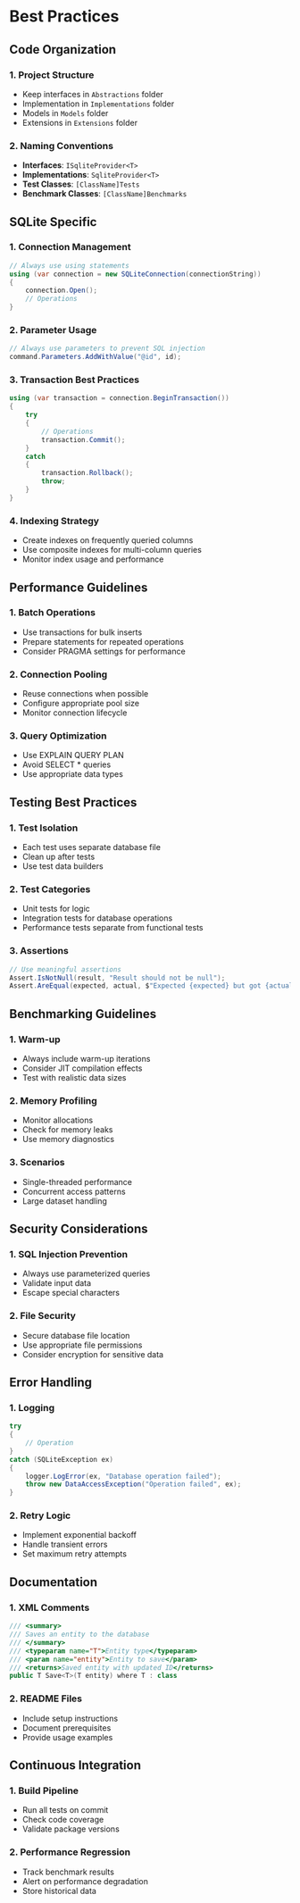 # Best Practices

## Code Organization

### 1. Project Structure
- Keep interfaces in `Abstractions` folder
- Implementation in `Implementations` folder
- Models in `Models` folder
- Extensions in `Extensions` folder

### 2. Naming Conventions
- **Interfaces**: `ISqliteProvider<T>`
- **Implementations**: `SqliteProvider<T>`
- **Test Classes**: `[ClassName]Tests`
- **Benchmark Classes**: `[ClassName]Benchmarks`

## SQLite Specific

### 1. Connection Management
```csharp
// Always use using statements
using (var connection = new SQLiteConnection(connectionString))
{
    connection.Open();
    // Operations
}
```

### 2. Parameter Usage
```csharp
// Always use parameters to prevent SQL injection
command.Parameters.AddWithValue("@id", id);
```

### 3. Transaction Best Practices
```csharp
using (var transaction = connection.BeginTransaction())
{
    try
    {
        // Operations
        transaction.Commit();
    }
    catch
    {
        transaction.Rollback();
        throw;
    }
}
```

### 4. Indexing Strategy
- Create indexes on frequently queried columns
- Use composite indexes for multi-column queries
- Monitor index usage and performance

## Performance Guidelines

### 1. Batch Operations
- Use transactions for bulk inserts
- Prepare statements for repeated operations
- Consider PRAGMA settings for performance

### 2. Connection Pooling
- Reuse connections when possible
- Configure appropriate pool size
- Monitor connection lifecycle

### 3. Query Optimization
- Use EXPLAIN QUERY PLAN
- Avoid SELECT * queries
- Use appropriate data types

## Testing Best Practices

### 1. Test Isolation
- Each test uses separate database file
- Clean up after tests
- Use test data builders

### 2. Test Categories
- Unit tests for logic
- Integration tests for database operations
- Performance tests separate from functional tests

### 3. Assertions
```csharp
// Use meaningful assertions
Assert.IsNotNull(result, "Result should not be null");
Assert.AreEqual(expected, actual, $"Expected {expected} but got {actual}");
```

## Benchmarking Guidelines

### 1. Warm-up
- Always include warm-up iterations
- Consider JIT compilation effects
- Test with realistic data sizes

### 2. Memory Profiling
- Monitor allocations
- Check for memory leaks
- Use memory diagnostics

### 3. Scenarios
- Single-threaded performance
- Concurrent access patterns
- Large dataset handling

## Security Considerations

### 1. SQL Injection Prevention
- Always use parameterized queries
- Validate input data
- Escape special characters

### 2. File Security
- Secure database file location
- Use appropriate file permissions
- Consider encryption for sensitive data

## Error Handling

### 1. Logging
```csharp
try
{
    // Operation
}
catch (SQLiteException ex)
{
    logger.LogError(ex, "Database operation failed");
    throw new DataAccessException("Operation failed", ex);
}
```

### 2. Retry Logic
- Implement exponential backoff
- Handle transient errors
- Set maximum retry attempts

## Documentation

### 1. XML Comments
```csharp
/// <summary>
/// Saves an entity to the database
/// </summary>
/// <typeparam name="T">Entity type</typeparam>
/// <param name="entity">Entity to save</param>
/// <returns>Saved entity with updated ID</returns>
public T Save<T>(T entity) where T : class
```

### 2. README Files
- Include setup instructions
- Document prerequisites
- Provide usage examples

## Continuous Integration

### 1. Build Pipeline
- Run all tests on commit
- Check code coverage
- Validate package versions

### 2. Performance Regression
- Track benchmark results
- Alert on performance degradation
- Store historical data